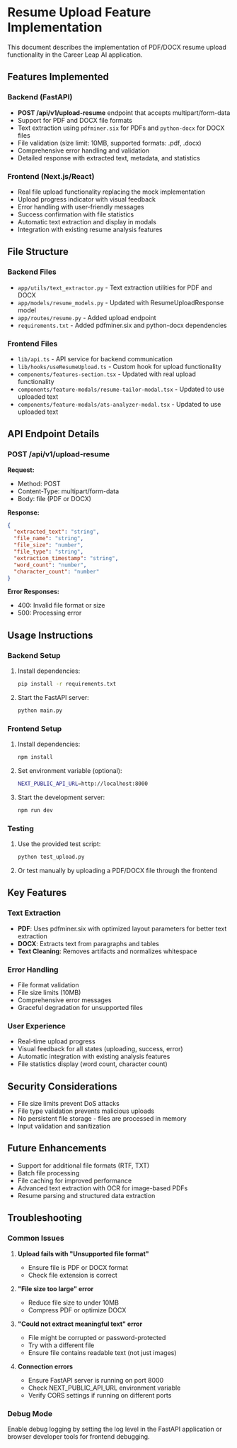 # Resume Upload Feature Implementation

This document describes the implementation of PDF/DOCX resume upload functionality in the Career Leap AI application.

## Features Implemented

### Backend (FastAPI)
- **POST /api/v1/upload-resume** endpoint that accepts multipart/form-data
- Support for PDF and DOCX file formats
- Text extraction using `pdfminer.six` for PDFs and `python-docx` for DOCX files
- File validation (size limit: 10MB, supported formats: .pdf, .docx)
- Comprehensive error handling and validation
- Detailed response with extracted text, metadata, and statistics

### Frontend (Next.js/React)
- Real file upload functionality replacing the mock implementation
- Upload progress indicator with visual feedback
- Error handling with user-friendly messages
- Success confirmation with file statistics
- Automatic text extraction and display in modals
- Integration with existing resume analysis features

## File Structure

### Backend Files
- `app/utils/text_extractor.py` - Text extraction utilities for PDF and DOCX
- `app/models/resume_models.py` - Updated with ResumeUploadResponse model
- `app/routes/resume.py` - Added upload endpoint
- `requirements.txt` - Added pdfminer.six and python-docx dependencies

### Frontend Files
- `lib/api.ts` - API service for backend communication
- `lib/hooks/useResumeUpload.ts` - Custom hook for upload functionality
- `components/features-section.tsx` - Updated with real upload functionality
- `components/feature-modals/resume-tailor-modal.tsx` - Updated to use uploaded text
- `components/feature-modals/ats-analyzer-modal.tsx` - Updated to use uploaded text

## API Endpoint Details

### POST /api/v1/upload-resume

**Request:**
- Method: POST
- Content-Type: multipart/form-data
- Body: file (PDF or DOCX)

**Response:**
```json
{
  "extracted_text": "string",
  "file_name": "string",
  "file_size": "number",
  "file_type": "string",
  "extraction_timestamp": "string",
  "word_count": "number",
  "character_count": "number"
}
```

**Error Responses:**
- 400: Invalid file format or size
- 500: Processing error

## Usage Instructions

### Backend Setup
1. Install dependencies:
   ```bash
   pip install -r requirements.txt
   ```

2. Start the FastAPI server:
   ```bash
   python main.py
   ```

### Frontend Setup
1. Install dependencies:
   ```bash
   npm install
   ```

2. Set environment variable (optional):
   ```bash
   NEXT_PUBLIC_API_URL=http://localhost:8000
   ```

3. Start the development server:
   ```bash
   npm run dev
   ```

### Testing
1. Use the provided test script:
   ```bash
   python test_upload.py
   ```

2. Or test manually by uploading a PDF/DOCX file through the frontend

## Key Features

### Text Extraction
- **PDF**: Uses pdfminer.six with optimized layout parameters for better text extraction
- **DOCX**: Extracts text from paragraphs and tables
- **Text Cleaning**: Removes artifacts and normalizes whitespace

### Error Handling
- File format validation
- File size limits (10MB)
- Comprehensive error messages
- Graceful degradation for unsupported files

### User Experience
- Real-time upload progress
- Visual feedback for all states (uploading, success, error)
- Automatic integration with existing analysis features
- File statistics display (word count, character count)

## Security Considerations

- File size limits prevent DoS attacks
- File type validation prevents malicious uploads
- No persistent file storage - files are processed in memory
- Input validation and sanitization

## Future Enhancements

- Support for additional file formats (RTF, TXT)
- Batch file processing
- File caching for improved performance
- Advanced text extraction with OCR for image-based PDFs
- Resume parsing and structured data extraction

## Troubleshooting

### Common Issues

1. **Upload fails with "Unsupported file format"**
   - Ensure file is PDF or DOCX format
   - Check file extension is correct

2. **"File size too large" error**
   - Reduce file size to under 10MB
   - Compress PDF or optimize DOCX

3. **"Could not extract meaningful text" error**
   - File might be corrupted or password-protected
   - Try with a different file
   - Ensure file contains readable text (not just images)

4. **Connection errors**
   - Ensure FastAPI server is running on port 8000
   - Check NEXT_PUBLIC_API_URL environment variable
   - Verify CORS settings if running on different ports

### Debug Mode
Enable debug logging by setting the log level in the FastAPI application or browser developer tools for frontend debugging.
